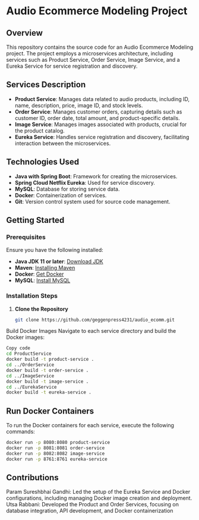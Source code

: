 # Audio Ecommerce Modeling Project

## Overview
This repository contains the source code for an Audio Ecommerce Modeling project. The project employs a microservices architecture, including services such as Product Service, Order Service, Image Service, and a Eureka Service for service registration and discovery.

## Services Description
- **Product Service**: Manages data related to audio products, including ID, name, description, price, image ID, and stock levels.
- **Order Service**: Manages customer orders, capturing details such as customer ID, order date, total amount, and product-specific details.
- **Image Service**: Manages images associated with products, crucial for the product catalog.
- **Eureka Service**: Handles service registration and discovery, facilitating interaction between the microservices.

## Technologies Used
- **Java with Spring Boot**: Framework for creating the microservices.
- **Spring Cloud Netflix Eureka**: Used for service discovery.
- **MySQL**: Database for storing service data.
- **Docker**: Containerization of services.
- **Git**: Version control system used for source code management.

## Getting Started

### Prerequisites
Ensure you have the following installed:
- **Java JDK 11 or later**: [Download JDK](https://jdk.java.net/)
- **Maven**: [Installing Maven](https://maven.apache.org/install.html)
- **Docker**: [Get Docker](https://docs.docker.com/get-docker/)
- **MySQL**: [Install MySQL](https://dev.mysql.com/doc/mysql-installation-excerpt/5.7/en/)

### Installation Steps
1. **Clone the Repository**
   ```bash
   git clone https://github.com/geggenpress4231/audio_ecomm.git


Build Docker Images
Navigate to each service directory and build the Docker images:

```bash
Copy code
cd ProductService
docker build -t product-service .
cd ../OrderService
docker build -t order-service .
cd ../ImageService
docker build -t image-service .
cd ../EurekaService
docker build -t eureka-service .
```
## Run Docker Containers
To run the Docker containers for each service, execute the following commands:

```bash
docker run -p 8080:8080 product-service
docker run -p 8081:8081 order-service
docker run -p 8082:8082 image-service
docker run -p 8761:8761 eureka-service
```

## Contributions
Param Sureshbhai Gandhi: Led the setup of the Eureka Service and Docker configurations, including managing Docker image creation and deployment.
Utsa Rabbani: Developed the Product and Order Services, focusing on database integration, API development, and Docker containerization
